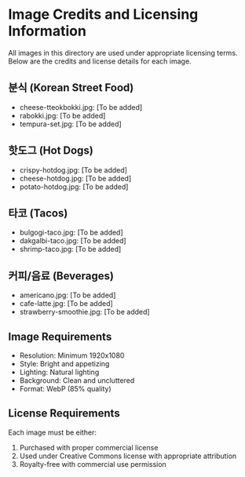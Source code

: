 # Image Credits and Licensing Information

All images in this directory are used under appropriate licensing terms. Below are the credits and license details for each image.

## 분식 (Korean Street Food)
- cheese-tteokbokki.jpg: [To be added]
- rabokki.jpg: [To be added]
- tempura-set.jpg: [To be added]

## 핫도그 (Hot Dogs)
- crispy-hotdog.jpg: [To be added]
- cheese-hotdog.jpg: [To be added]
- potato-hotdog.jpg: [To be added]

## 타코 (Tacos)
- bulgogi-taco.jpg: [To be added]
- dakgalbi-taco.jpg: [To be added]
- shrimp-taco.jpg: [To be added]

## 커피/음료 (Beverages)
- americano.jpg: [To be added]
- cafe-latte.jpg: [To be added]
- strawberry-smoothie.jpg: [To be added]

## Image Requirements
- Resolution: Minimum 1920x1080
- Style: Bright and appetizing
- Lighting: Natural lighting
- Background: Clean and uncluttered
- Format: WebP (85% quality)

## License Requirements
Each image must be either:
1. Purchased with proper commercial license
2. Used under Creative Commons license with appropriate attribution
3. Royalty-free with commercial use permission 